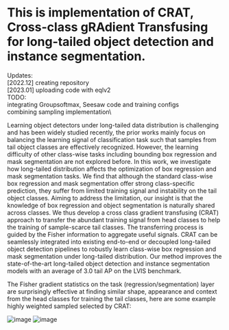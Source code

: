 # This is implementation of CRAT, Cross-class gRAdient Transfusing for long-tailed object detection and instance segmentation.

Updates:\
[2022.12] creating repository\
[2023.01] uploading code with eqlv2\
TODO:\
integrating Groupsoftmax, Seesaw code and training configs\
combining sampling implementation\

Learning object detectors under long-tailed data distribution is challenging and has been widely studied
recently, the prior works mainly focus on balancing the learning signal of classification task such
that samples from tail object classes are effectively recognized. However, the learning difficulty of
other class-wise tasks including bounding box regression and mask segmentation are not explored
before. In this work, we investigate how long-tailed distribution affects the optimization of box regression
and mask segmentation tasks. We find that although the standard class-wise box regression and
mask segmentation offer strong class-specific prediction, they suffer from limited training signal and
instability on the tail object classes. Aiming to address the limitation, our insight is that the knowledge
of box regression and object segmentation is naturally shared across classes. We thus develop
a cross class gradient transfusing (CRAT) approach to transfer the abundant training signal from
head classes to help the training of sample-scarce tail classes. The transferring process is guided by
the Fisher information to aggregate useful signals. CRAT can be seamlessly integrated into existing
end-to-end or decoupled long-tailed object detection pipelines to robustly learn class-wise box regression
and mask segmentation under long-tailed distribution. Our method improves the state-of-the-art
long-tailed object detection and instance segmentation models with an average of 3.0 tail AP on the
LVIS benchmark.

The Fisher gradient statistics on the task (regression/segmentation) layer are surprisingly effective at finding similar shape, appearance and context from the head classes for training the tail classes, here are some example highly weighted sampled selected by CRAT:

![image](https://user-images.githubusercontent.com/18298163/213604504-440c490f-2306-4ec1-9270-1f7d5e27a7af.png)
![image](https://user-images.githubusercontent.com/18298163/213604509-788b4397-6d30-4643-8426-4389e26cef70.png)
